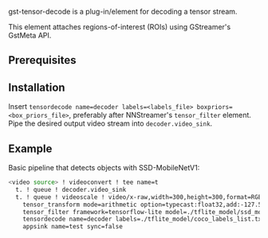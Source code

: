 gst-tensor-decode is a plug-in/element for decoding a tensor stream.

This element attaches regions-of-interest (ROIs) using GStreamer's GstMeta API.

## Prerequisites

## Installation

Insert `tensordecode name=decoder labels=<labels_file> boxpriors=<box_priors_file>`, preferably after NNStreamer's `tensor_filter` element. Pipe the desired output video stream into `decoder.video_sink`.


## Example

Basic pipeline that detects objects with SSD-MobileNetV1:
```sh
<video source> ! videoconvert ! tee name=t
  t. ! queue ! decoder.video_sink
  t. ! queue ! videoscale ! video/x-raw,width=300,height=300,format=RGB !  tensor_converter !
    tensor_transform mode=arithmetic option=typecast:float32,add:-127.5,div:127.5 !
    tensor_filter framework=tensorflow-lite model=./tflite_model/ssd_mobilenet_v1_coco.tflite !
    tensordecode name=decoder labels=./tflite_model/coco_labels_list.txt boxpriors=./tflite_model/box_priors-ssd_mobilenet.txt !
    appsink name=test sync=false
```
